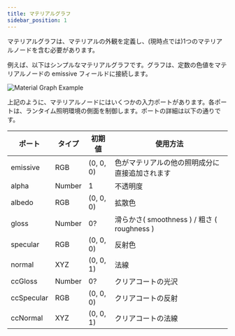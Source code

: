 ```yaml
---
title: マテリアルグラフ
sidebar_position: 1
---
```


マテリアルグラフは、マテリアルの外観を定義し、(現時点では)1つのマテリアルノードを含む必要があります。

例えば、以下はシンプルなマテリアルグラフです。グラフは、定数の色値をマテリアルノードの emissive フィールドに接続します。

![Material Graph Example](/img/shader-editor/overview-graph-material.png)

上記のように、マテリアルノードにはいくつかの入力ポートがあります。各ポートは、ランタイム照明環境の側面を制御します。ポートの詳細は以下の通りです。

| ポート | タイプ | 初期値 | 使用方法 |
|---|---|---|---|
| emissive | RGB | (0, 0, 0) | 色がマテリアルの他の照明成分に直接追加されます |
| alpha | Number | 1 | 不透明度 |
| albedo | RGB | (0, 0, 0) | 拡散色 |
| gloss | Number | 0? | 滑らかさ( smoothness ) / 粗さ ( roughness ) |
| specular | RGB | (0, 0, 0) | 反射色 |
| normal | XYZ | (0, 0, 1) | 法線 |
| ccGloss | Number | 0? | クリアコートの光沢 |
| ccSpecular | RGB | (0, 0, 0) | クリアコートの反射 |
| ccNormal | XYZ | (0, 0, 1) | クリアコートの法線 |
